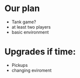 # Our plan

- Tank game?
- at least two players
- basic environment

# Upgrades if time:

- Pickups
- changing eviroment
